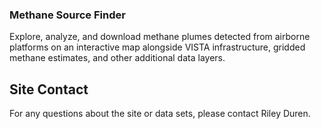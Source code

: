 ### Methane Source Finder

Explore, analyze, and download methane plumes detected from airborne platforms on an interactive map alongside VISTA infrastructure, gridded methane estimates, and other additional data layers.

## Site Contact
For any questions about the site or data sets, please contact Riley Duren.

